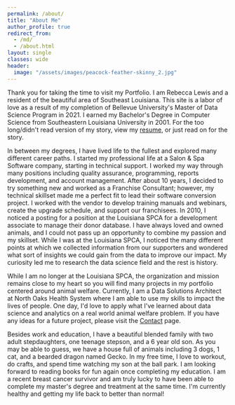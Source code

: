 ```yaml
---
permalink: /about/
title: "About Me"
author_profile: true
redirect_from: 
  - /md/
  - /about.html
layout: single
classes: wide
header:
  image: "/assets/images/peacock-feather-skinny_2.jpg"
---
```

Thank you for taking the time to visit my Portfolio.  I am Rebecca Lewis and a resident of the beautiful area of Southeast Louisiana.  This site is a labor of love as a result of my completion of Bellevue University's Master of Data Science Program in 2021.  I earned my Bachelor's Degree in Computer Science from Southeastern Louisiana University in 2001.  For the too long/didn't read version of my story, view my <a href="/assets/files/Rebecca_Lewis_Tech_Resume_06042021.pdf.pdf" target="_blank">resume</a>, or just read on for the story.

In between my degrees, I have lived life to the fullest and explored many different career paths.  I started my professional life at a Salon & Spa Software company, starting in technical support.  I worked my way through many positions including quality assurance, programming, reports development, and account management. After about 10 years, I decided to try something new and worked as a Franchise Consultant; however, my technical skillset made me a perfect fit to lead their software conversion project.  I worked with the vendor to develop training manuals and webinars, create the upgrade schedule, and support our franchisees. In 2010, I noticed a posting for a position at the Louisiana SPCA for a development associate to manage their donor database. I have always loved and owned animals, and I could not pass up an opportunity to combine my passion and my skillset. While I was at the Louisiana SPCA, I noticed the many different points at which we collected information from our supporters and wondered what sort of insights we could gain from the data to improve our impact. My curiosity led me to research the data science field and the rest is history.

While I am no longer at the Louisiana SPCA, the organization and mission remains close to my heart so you will find many projects in my portfolio centered around animal welfare.  Currently, I am a Data Solutions Architect at North Oaks Health System where I am able to use my skills to impact the lives of people. One day, I'd love to apply what I've learned about data science and analytics on a real world animal welfare problem.  If you have any ideas for a future project, please visit the [Contact](https://rebeccalewis-ds.github.io/contact/) page.

Besides work and education, I have a beautiful blended family with two adult stepdaughters, one teenage stepson, and a 6 year old son.  As you may be able to guess, we have a house full of animals including 3 dogs, 1 cat, and a bearded dragon named Gecko. In my free time, I love to workout, do crafts, and spend time watching my son at the ball park. I am looking forward to reading books for fun again once completing my education. I am a recent breast cancer survivor and am truly lucky to have been able to complete my master's degree and treatment at the same time. I'm currently healthy and getting my life back to better than normal!
